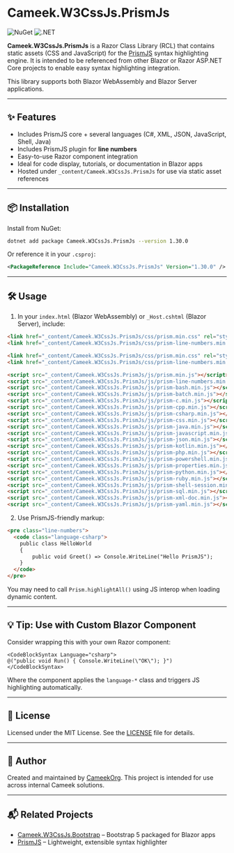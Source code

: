 ﻿# Cameek.W3CssJs.PrismJs

![NuGet](https://img.shields.io/nuget/v/Cameek.W3CssJs.PrismJs?label=NuGet&logo=nuget)
![.NET](https://img.shields.io/badge/.NET-8.0-blue?logo=dotnet)

**Cameek.W3CssJs.PrismJs** is a Razor Class Library (RCL) that contains static assets (CSS and JavaScript) for the [PrismJS](https://prismjs.com/) syntax highlighting engine. It is intended to be referenced from other Blazor or Razor ASP.NET Core projects to enable easy syntax highlighting integration.

This library supports both Blazor WebAssembly and Blazor Server applications.

---

## ✨ Features

- Includes PrismJS core + several languages (C#, XML, JSON, JavaScript, Shell, Java)
- Includes PrismJS plugin for **line numbers**
- Easy-to-use Razor component integration
- Ideal for code display, tutorials, or documentation in Blazor apps
- Hosted under `_content/Cameek.W3CssJs.PrismJs` for use via static asset references

---

## 📦 Installation

Install from NuGet:

```bash
dotnet add package Cameek.W3CssJs.PrismJs --version 1.30.0
```

Or reference it in your `.csproj`:

```xml
<PackageReference Include="Cameek.W3CssJs.PrismJs" Version="1.30.0" />
```

---

## 🛠 Usage

1. In your `index.html` (Blazor WebAssembly) or `_Host.cshtml` (Blazor Server), include:

```html
<link href="_content/Cameek.W3CssJs.PrismJs/css/prism.min.css" rel="stylesheet" />
<link href="_content/Cameek.W3CssJs.PrismJs/css/prism-line-numbers.min.css" rel="stylesheet" />

<link href="_content/Cameek.W3CssJs.PrismJs/css/prism.min.css" rel="stylesheet" />
<link href="_content/Cameek.W3CssJs.PrismJs/css/prism-line-numbers.min.css" rel="stylesheet" />

<script src="_content/Cameek.W3CssJs.PrismJs/js/prism.min.js"></script>
<script src="_content/Cameek.W3CssJs.PrismJs/js/prism-line-numbers.min.js"></script>
<script src="_content/Cameek.W3CssJs.PrismJs/js/prism-bash.min.js"></script>
<script src="_content/Cameek.W3CssJs.PrismJs/js/prism-batch.min.js"></script>
<script src="_content/Cameek.W3CssJs.PrismJs/js/prism-c.min.js"></script>
<script src="_content/Cameek.W3CssJs.PrismJs/js/prism-cpp.min.js"></script>
<script src="_content/Cameek.W3CssJs.PrismJs/js/prism-csharp.min.js"></script>
<script src="_content/Cameek.W3CssJs.PrismJs/js/prism-css.min.js"></script>
<script src="_content/Cameek.W3CssJs.PrismJs/js/prism-java.min.js"></script>
<script src="_content/Cameek.W3CssJs.PrismJs/js/prism-javascript.min.js"></script>
<script src="_content/Cameek.W3CssJs.PrismJs/js/prism-json.min.js"></script>
<script src="_content/Cameek.W3CssJs.PrismJs/js/prism-kotlin.min.js"></script>
<script src="_content/Cameek.W3CssJs.PrismJs/js/prism-php.min.js"></script>
<script src="_content/Cameek.W3CssJs.PrismJs/js/prism-powershell.min.js"></script>
<script src="_content/Cameek.W3CssJs.PrismJs/js/prism-properties.min.js"></script>
<script src="_content/Cameek.W3CssJs.PrismJs/js/prism-python.min.js"></script>
<script src="_content/Cameek.W3CssJs.PrismJs/js/prism-ruby.min.js"></script>
<script src="_content/Cameek.W3CssJs.PrismJs/js/prism-shell-session.min.js"></script>
<script src="_content/Cameek.W3CssJs.PrismJs/js/prism-sql.min.js"></script>
<script src="_content/Cameek.W3CssJs.PrismJs/js/prism-xml-doc.min.js"></script>
<script src="_content/Cameek.W3CssJs.PrismJs/js/prism-yaml.min.js"></script>
```

2. Use PrismJS-friendly markup:

```html
<pre class="line-numbers">
  <code class="language-csharp">
    public class HelloWorld
    {
        public void Greet() => Console.WriteLine("Hello PrismJS");
    }
  </code>
</pre>
```

You may need to call `Prism.highlightAll()` using JS interop when loading dynamic content.

---

## 💡 Tip: Use with Custom Blazor Component

Consider wrapping this with your own Razor component:

```razor
<CodeBlockSyntax Language="csharp">
@("public void Run() { Console.WriteLine(\"OK\"); }")
</CodeBlockSyntax>
```

Where the component applies the `language-*` class and triggers JS highlighting automatically.

---

## 📄 License

Licensed under the MIT License. See the [LICENSE](LICENSE) file for details.

---

## 👤 Author

Created and maintained by [CameekOrg](https://github.com/cameekorg). This project is intended for use across internal Cameek solutions.

---

## 📬 Related Projects

- [Cameek.W3CssJs.Bootstrap](https://www.nuget.org/packages/Cameek.W3CssJs.Bootstrap) – Bootstrap 5 packaged for Blazor apps
- [PrismJS](https://prismjs.com/) – Lightweight, extensible syntax highlighter

